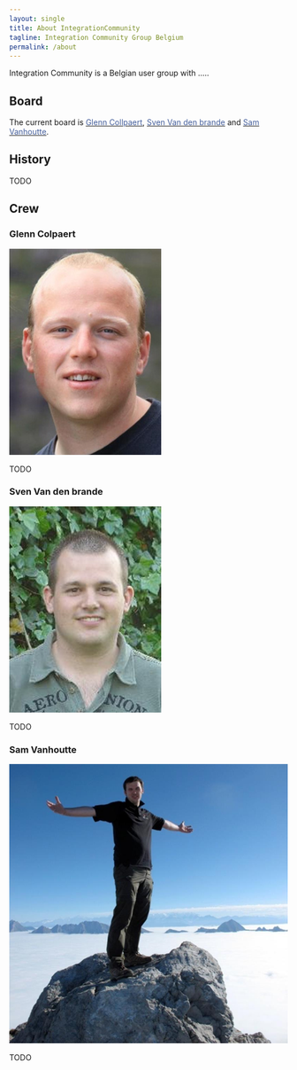 ```yaml
---
layout: single
title: About IntegrationCommunity
tagline: Integration Community Group Belgium
permalink: /about
---
```


Integration Community is a Belgian user group with .....

## Board

The current board is <a href="http://www.codit.eu"><span style="color: #455f9c;">Glenn Collpaert</span></a>, <a href="http://www.svenvandenbrande.be/"><span style="color: #455f9c;">Sven Van den brande</span></a>&nbsp;and <a href="http://www.codit.eu/"><span style="color: #455f9c;">Sam Vanhoutte</span></a>.

## History

TODO


## Crew

### Glenn Colpaert

![](/assets/media/crew/glenn-collpaert.jpg)

TODO

### Sven Van den brande

![](/assets/media/crew/sven-van-den-brande.jpg)

TODO

### Sam Vanhoutte

![](/assets/media/crew/sam-vanhoutte.jpg)

TODO
